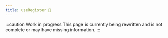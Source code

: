 ```yaml
---
title: useRegister 🚧
---
```


:::caution Work in progress
This page is currently being rewritten and is not complete or may have missing information.
:::